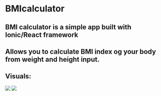 # BMIcalculator
## BMI calculator is a simple app built with Ionic/React framework

## Allows you to calculate BMI index og your body from weight and height input.

## Visuals:
![]( ./public/assests/main.png)
![]( ./public/assests/result.png)
